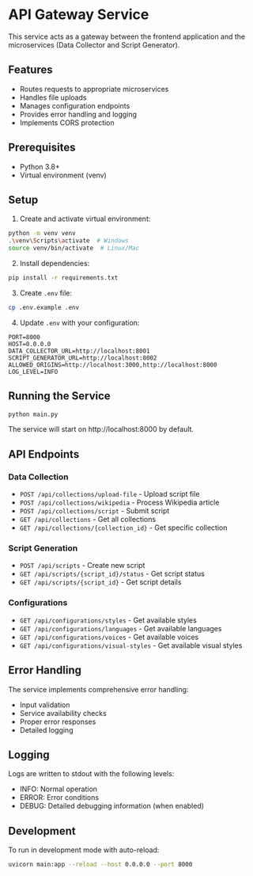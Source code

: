 # API Gateway Service

This service acts as a gateway between the frontend application and the microservices (Data Collector and Script Generator).

## Features

- Routes requests to appropriate microservices
- Handles file uploads
- Manages configuration endpoints
- Provides error handling and logging
- Implements CORS protection

## Prerequisites

- Python 3.8+
- Virtual environment (venv)

## Setup

1. Create and activate virtual environment:
```bash
python -m venv venv
.\venv\Scripts\activate  # Windows
source venv/bin/activate  # Linux/Mac
```

2. Install dependencies:
```bash
pip install -r requirements.txt
```

3. Create `.env` file:
```bash
cp .env.example .env
```

4. Update `.env` with your configuration:
```env
PORT=8000
HOST=0.0.0.0
DATA_COLLECTOR_URL=http://localhost:8001
SCRIPT_GENERATOR_URL=http://localhost:8002
ALLOWED_ORIGINS=http://localhost:3000,http://localhost:8000
LOG_LEVEL=INFO
```

## Running the Service

```bash
python main.py
```

The service will start on http://localhost:8000 by default.

## API Endpoints

### Data Collection
- `POST /api/collections/upload-file` - Upload script file
- `POST /api/collections/wikipedia` - Process Wikipedia article
- `POST /api/collections/script` - Submit script
- `GET /api/collections` - Get all collections
- `GET /api/collections/{collection_id}` - Get specific collection

### Script Generation
- `POST /api/scripts` - Create new script
- `GET /api/scripts/{script_id}/status` - Get script status
- `GET /api/scripts/{script_id}` - Get script details

### Configurations
- `GET /api/configurations/styles` - Get available styles
- `GET /api/configurations/languages` - Get available languages
- `GET /api/configurations/voices` - Get available voices
- `GET /api/configurations/visual-styles` - Get available visual styles

## Error Handling

The service implements comprehensive error handling:
- Input validation
- Service availability checks
- Proper error responses
- Detailed logging

## Logging

Logs are written to stdout with the following levels:
- INFO: Normal operation
- ERROR: Error conditions
- DEBUG: Detailed debugging information (when enabled)

## Development

To run in development mode with auto-reload:
```bash
uvicorn main:app --reload --host 0.0.0.0 --port 8000
``` 